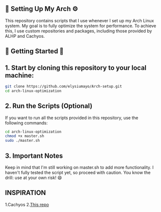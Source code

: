## 🚀 Setting Up My Arch ⚙️

This repository contains scripts that I use whenever I set up my Arch Linux system. My goal is to fully optimize the system for performance. To achieve this, I use custom repositories and packages, including those provided by ALHP and Cachyos.


## 🚀 Getting Started 🚀

## 1. Start by cloning this repository to your local machine:

```bash
git clone https://github.com/elysiumayo/Arch-setup.git
cd arch-linux-optimization
```
## 2. Run the Scripts (Optional)
If you want to run all the scripts provided in this repository, use the following commands:

```bash git clone https://github.com/elysiumayo/Arch-setup.git
cd arch-linux-optimization
chmod +x master.sh
sudo ./master.sh
```
## 3. Important Notes

Keep in mind that I'm still working on master.sh to add more functionality.
I haven't fully tested the script yet, so proceed with caution.
You know the drill: use at your own risk! 😄

## INSPIRATION
1.Cachyos
2.[This repo ](https://github.com/ventureoo/ARU.git)

